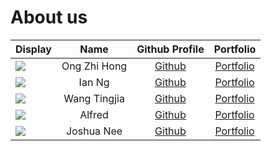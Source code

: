 # About us


Display |   Name   |        Github Profile         | Portfolio 
--------|:--------:|:-----------------------------:|:---------:
![](https://media-exp1.licdn.com/dms/image/C4D03AQEgXrNsrc1T3Q/profile-displayphoto-shrink_800_800/0/1663228347339?e=1669852800&v=beta&t=V0fWQzHp9qeiD3inauUaj8j2CE8MFb_5w_aS7rKcDnM) | Ong Zhi Hong | [Github](https://github.com/helpdesk1234) | [Portfolio](linkedin.com/in/ongzhihong)
![](https://media-exp1.licdn.com/dms/image/C4E03AQE7jtNsKd_Xfw/profile-displayphoto-shrink_400_400/0/1624762372701?e=1669852800&v=beta&t=hG6aMZLrJhR26UK6dG2t-ny3KwweUpADecBZ2PCmVaI) |  Ian Ng  |          [Github](https://github.com/nshian)           | [Portfolio](https://www.linkedin.com/in/nshian)
![](https://media-exp1.licdn.com/dms/image/C4D03AQGrNtCeeZuPFw/profile-displayphoto-shrink_400_400/0/1627723547221?e=1669852800&v=beta&t=7MpIteNzXKn5Cy-ULFFujM7s6dTh_WmZtDf_aRHdcmg) | Wang Tingjia | [Github](https://github.com/wangtingjia) | [Portfolio](https://www.linkedin.com/in/wangtingjia/)
![](https://media-exp1.licdn.com/dms/image/C4D03AQHBjtXDwKhQtA/profile-displayphoto-shrink_400_400/0/1644541255922?e=1669852800&v=beta&t=lBU1v97NFzzNXTHWtztnBqViqdcBnUz4CWmY19n9hhI) |  Alfred  |         [Github](https://github.com/alfred-leong)          | [Portfolio](https://www.linkedin.com/in/alfred-leong/)
![](https://media-exp1.licdn.com/dms/image/D5603AQGNRUZyeNaW1w/profile-displayphoto-shrink_400_400/0/1666745000462?e=1672272000&v=beta&t=3b8qfMt-x3MQMQWsq3wPWPbO7HiH32u-Y08B4_vWfS0) | Joshua Nee | [Github](https://github.com/joshuan98) | [Portfolio](https://joshuan98.github.io/resume/)